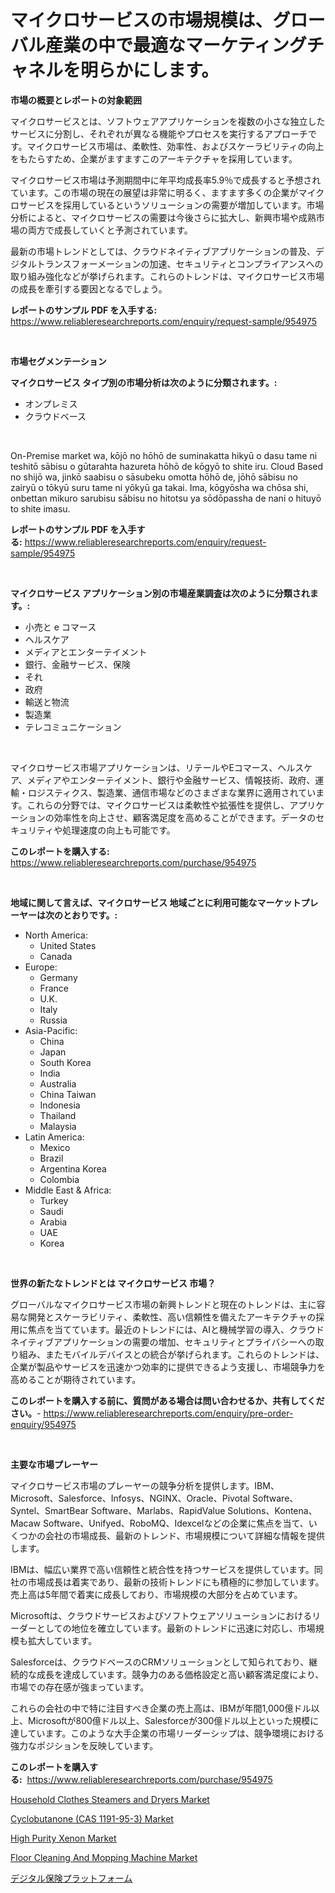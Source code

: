 <p><h1>マイクロサービスの市場規模は、グローバル産業の中で最適なマーケティングチャネルを明らかにします。</h1></p><p><strong>市場の概要とレポートの対象範囲</strong></p>
<p><p>マイクロサービスとは、ソフトウェアアプリケーションを複数の小さな独立したサービスに分割し、それぞれが異なる機能やプロセスを実行するアプローチです。マイクロサービス市場は、柔軟性、効率性、およびスケーラビリティの向上をもたらすため、企業がますますこのアーキテクチャを採用しています。</p><p>マイクロサービス市場は予測期間中に年平均成長率5.9％で成長すると予想されています。この市場の現在の展望は非常に明るく、ますます多くの企業がマイクロサービスを採用しているというソリューションの需要が増加しています。市場分析によると、マイクロサービスの需要は今後さらに拡大し、新興市場や成熟市場の両方で成長していくと予測されています。</p><p>最新の市場トレンドとしては、クラウドネイティブアプリケーションの普及、デジタルトランスフォーメーションの加速、セキュリティとコンプライアンスへの取り組み強化などが挙げられます。これらのトレンドは、マイクロサービス市場の成長を牽引する要因となるでしょう。</p></p>
<p><strong>レポートのサンプル PDF を入手する:</strong> <a href="https://www.reliableresearchreports.com/enquiry/request-sample/954975">https://www.reliableresearchreports.com/enquiry/request-sample/954975</a></p>
<p>&nbsp;</p>
<p><strong>市場セグメンテーション</strong></p>
<p><strong>マイクロサービス タイプ別の市場分析は次のように分類されます。:</strong></p>
<p><ul><li>オンプレミス</li><li>クラウドベース</li></ul></p>
<p>&nbsp;</p>
<p><p>On-Premise market wa, kōjō no hōhō de suminakatta hikyū o dasu tame ni teshitō sābisu o gūtarahta hazureta hōhō de kōgyō to shite iru. Cloud Based no shijō wa, jinkō saabisu o sāsubeku omotta hōhō de, jōhō sābisu no zairyū o tōkyū suru tame ni yōkyū ga takai. Ima, kōgyōsha wa chōsa shi, onbettan mikuro sarubisu sābisu no hitotsu ya sōdōpassha de nani o hituyō to shite imasu.</p></p>
<p><strong>レポートのサンプル PDF を入手する:</strong>&nbsp;<a href="https://www.reliableresearchreports.com/enquiry/request-sample/954975">https://www.reliableresearchreports.com/enquiry/request-sample/954975</a></p>
<p>&nbsp;</p>
<p><strong> マイクロサービス アプリケーション別の市場産業調査は次のように分類されます。:</strong></p>
<p><ul><li>小売と e コマース</li><li>ヘルスケア</li><li>メディアとエンターテイメント</li><li>銀行、金融サービス、保険</li><li>それ</li><li>政府</li><li>輸送と物流</li><li>製造業</li><li>テレコミュニケーション</li></ul></p>
<p>&nbsp;</p>
<p><p>マイクロサービス市場アプリケーションは、リテールやEコマース、ヘルスケア、メディアやエンターテイメント、銀行や金融サービス、情報技術、政府、運輸・ロジスティクス、製造業、通信市場などのさまざまな業界に適用されています。これらの分野では、マイクロサービスは柔軟性や拡張性を提供し、アプリケーションの効率性を向上させ、顧客満足度を高めることができます。データのセキュリティや処理速度の向上も可能です。</p></p>
<p><strong>このレポートを購入する:</strong>&nbsp; <a href="https://www.reliableresearchreports.com/purchase/954975">https://www.reliableresearchreports.com/purchase/954975</a></p>
<p>&nbsp;</p>
<p><strong>地域に関して言えば、マイクロサービス 地域ごとに利用可能なマーケットプレーヤーは次のとおりです。:</strong></p>
<p><ul>
    <li>
        North America:
        <ul>
            <li>United States</li>
            <li>Canada</li>
        </ul>
    </li>
    <li>
        Europe:
        <ul>
            <li>Germany</li>
            <li>France</li>
            <li>U.K.</li>
            <li>Italy</li>
            <li>Russia</li>
        </ul>
    </li>
    <li>
        Asia-Pacific:
        <ul>
            <li>China</li>
            <li>Japan</li>
            <li>South Korea</li>
            <li>India</li>
            <li>Australia</li>
            <li>China Taiwan</li>
            <li>Indonesia</li>
            <li>Thailand</li>
            <li>Malaysia</li>
        </ul>
    </li>
    <li>
        Latin America:
        <ul>
            <li>Mexico</li>
            <li>Brazil</li>
            <li>Argentina Korea</li>
            <li>Colombia</li>
        </ul>
    </li>
    <li>
        Middle East & Africa:
        <ul>
            <li>Turkey</li>
            <li>Saudi</li>
            <li>Arabia</li>
            <li>UAE</li>
            <li>Korea</li>
        </ul>
    </li>
    </ul></p>
<p>&nbsp;</p>
<p><strong>世界の新たなトレンドとは マイクロサービス 市場？</strong></p>
<p><p>グローバルなマイクロサービス市場の新興トレンドと現在のトレンドは、主に容易な開発とスケーラビリティ、柔軟性、高い信頼性を備えたアーキテクチャの採用に焦点を当てています。最近のトレンドには、AIと機械学習の導入、クラウドネイティブアプリケーションの需要の増加、セキュリティとプライバシーへの取り組み、またモバイルデバイスとの統合が挙げられます。これらのトレンドは、企業が製品やサービスを迅速かつ効率的に提供できるよう支援し、市場競争力を高めることが期待されています。</p></p>
<p><strong>このレポートを購入する前に、質問がある場合は問い合わせるか、共有してください。</strong>- <a href="https://www.reliableresearchreports.com/enquiry/pre-order-enquiry/954975">https://www.reliableresearchreports.com/enquiry/pre-order-enquiry/954975</a></p>
<p>&nbsp;</p>
<p><strong>主要な市場プレーヤー</strong></p>
<p><p>マイクロサービス市場のプレーヤーの競争分析を提供します。IBM、Microsoft、Salesforce、Infosys、NGINX、Oracle、Pivotal Software、Syntel、SmartBear Software、Marlabs、RapidValue Solutions、Kontena、Macaw Software、Unifyed、RoboMQ、Idexcelなどの企業に焦点を当て、いくつかの会社の市場成長、最新のトレンド、市場規模について詳細な情報を提供します。</p><p>IBMは、幅広い業界で高い信頼性と統合性を持つサービスを提供しています。同社の市場成長は着実であり、最新の技術トレンドにも積極的に参加しています。売上高は5年間で着実に成長しており、市場規模の大部分を占めています。</p><p>Microsoftは、クラウドサービスおよびソフトウェアソリューションにおけるリーダーとしての地位を確立しています。最新のトレンドに迅速に対応し、市場規模も拡大しています。</p><p>Salesforceは、クラウドベースのCRMソリューションとして知られており、継続的な成長を達成しています。競争力のある価格設定と高い顧客満足度により、市場での存在感が強まっています。</p><p>これらの会社の中で特に注目すべき企業の売上高は、IBMが年間1,000億ドル以上、Microsoftが800億ドル以上、Salesforceが300億ドル以上といった規模に達しています。このような大手企業の市場リーダーシップは、競争環境における強力なポジションを反映しています。</p></p>
<p><strong>このレポートを購入する:</strong>&nbsp;&nbsp;<a href="https://www.reliableresearchreports.com/purchase/954975">https://www.reliableresearchreports.com/purchase/954975</a></p>
<p><p><a href="https://view.publitas.com/reportprime-1/household-clothes-steamers-and-dryers-market-size-2024-2031-global-industrial-analysis-key-geographical-regions-market-share-top-key-players-product-types-and-forecast-research-report/">Household Clothes Steamers and Dryers Market</a></p><p><a href="https://changeable-paste-463.notion.site/Cyclobutanone-CAS-1191-95-3-Market-Centers-on-Aspects-such-as-Market-Growth-Market-Share-Market--a17cddc053ee4b59a045ac821389a314">Cyclobutanone (CAS 1191-95-3) Market</a></p><p><a href="https://github.com/prosalinda88/Market-Research-Report-List-3/blob/main/high-purity-xenon-market.md">High Purity Xenon Market</a></p><p><a href="https://issuu.com/reportprime-2/docs/floor-cleaning-and-mopping-machine-market-size-203">Floor Cleaning And Mopping Machine Market</a></p><p><a href="https://github.com/bevdtkn4419963/Market-Research-Report-List-1/blob/main/3250978185386.md">デジタル保険プラットフォーム</a></p></p>